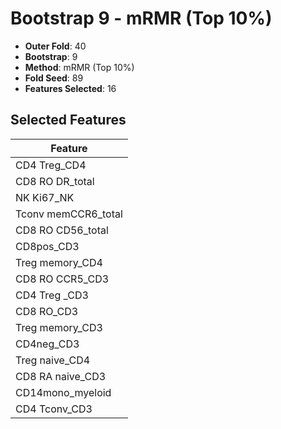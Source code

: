 # Bootstrap 9 - mRMR (Top 10%)

- **Outer Fold**: 40
- **Bootstrap**: 9
- **Method**: mRMR (Top 10%)
- **Fold Seed**: 89
- **Features Selected**: 16

## Selected Features

| Feature |
|---------|
| CD4 Treg_CD4 |
| CD8 RO DR_total |
| NK Ki67_NK |
| Tconv memCCR6_total |
| CD8 RO CD56_total |
| CD8pos_CD3 |
| Treg memory_CD4 |
| CD8 RO CCR5_CD3 |
| CD4 Treg _CD3 |
| CD8 RO_CD3 |
| Treg memory_CD3 |
| CD4neg_CD3 |
| Treg naive_CD4 |
| CD8 RA naive_CD3 |
| CD14mono_myeloid |
| CD4 Tconv_CD3 |
